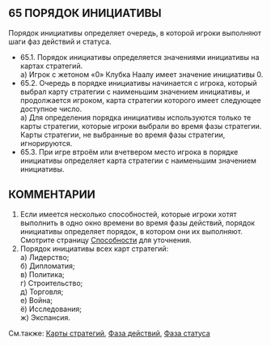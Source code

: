 65 ПОРЯДОК ИНИЦИАТИВЫ
---

Порядок инициативы определяет очередь, в которой игроки выполняют шаги фаз действий и статуса.
* 65.1. Порядок инициативы определяется значениями инициативы на картах стратегий.  
  а) Игрок с жетоном «0» Клубка Наалу имеет значение инициативы 0.
* 65.2. Очередь в порядке инициативы начинается с игрока, который выбрал карту стратегии с наименьшим значением инициативы, и продолжается игроком, карта стратегии которого имеет следующее доступное число.  
  а) Для определения порядка инициативы используются только те карты стратегии, которые игроки выбрали во время фазы стратегии. Карты стратегии, не выбранные во время фазы стратегии, игнорируются.
* 65.3. При игре втроём или вчетвером место игрока в порядке инициативы определяет карта стратегии с наименьшим значением инициативы.

КОММЕНТАРИИ
---
1) Если имеется несколько способностей, которые игроки хотят выполнить в одно окно времени во время фазы действий, порядок инициативы определяет порядок, в котором они их выполняют. Смотрите страницу [Способности](abilities.md) для уточнения.
2) Порядок инициативы всех карт стратегий:  
  а) Лидерство;  
  б) Дипломатия;  
  в) Политика;  
  г) Строительство;  
  д) Торговля;  
  е) Война;  
  ё) Исследования;  
  ж) Экспансия.

См.также: [Карты стратегий](strategy_cards.md), [Фаза действий](action_phase.md), [Фаза статуса](status_phase.md)
